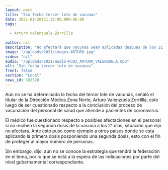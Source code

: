 ```yaml
---
layout: post
title: "Sin fecha tercer lote de vacunas"
date: 2021-01-28T21:26:00.000-06:00
tags:
  
  - Arturo Valenzuela Zorrilla
  
author: nil
description: "No afectará que vacunas sean aplicadas después de los 21 días."
image: "/uploads/2021/images-ARTURO.jpg"
video: "nil"
audio: "/uploads/2021/audio-MJ02_ARTURO_VALENZUELA.mp3"
alt: "Sin fecha tercer lote de vacunas"
front: false
section: "Local"
news_id: 182528
---
```


Aún no se ha determinado la fecha del tercer lote de vacunas, señaló el titular de la Dirección Médica Zona Norte, Arturo Valenzuela Zorrillla, esto luego de ser cuestionado respecto a la conclusión del proceso de vacunación del personal de salud que atiende a pacientes de coronavirus.

El médico fue cuestionado respecto a posibles afectaciones en el personal si no reciben la segunda dosis de la vacuna a los 21 días, situación que dijo no afectará. Ante esto puso como ejemplo a otros países donde se esta aplicando la primera dosis posponiendo una segunda dosis, esto con el fin de proteger al mayor número de personas.

Sin embargo, dijo, aún no se conoce la estrategia que tendrá la federación en el tema, por lo que se está a la espera de las indicaciones por parte del nivel gubernamental correspondiente.